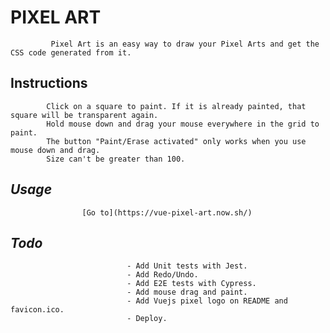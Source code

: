#                                         **PIXEL  ART**
             Pixel Art is an easy way to draw your Pixel Arts and get the CSS code generated from it. 
##                                       **Instructions**
            Click on a square to paint. If it is already painted, that square will be transparent again.
            Hold mouse down and drag your mouse everywhere in the grid to paint.
            The button "Paint/Erase activated" only works when you use mouse down and drag.
            Size can't be greater than 100.

##                                        ***Usage***
                    [Go to](https://vue-pixel-art.now.sh/)

##                                         ***Todo***

                              - Add Unit tests with Jest.
                              - Add Redo/Undo.
                              - Add E2E tests with Cypress.
                              - Add mouse drag and paint.
                              - Add Vuejs pixel logo on README and favicon.ico.
                              - Deploy.

